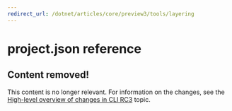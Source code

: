 ```yaml
---
redirect_url: /dotnet/articles/core/preview3/tools/layering
---
```


# project.json reference

## Content removed!
This content is no longer relevant. For information on the changes, see the [High-level overview of changes in CLI RC3](../preview3/tools/layering.md) topic. 
 